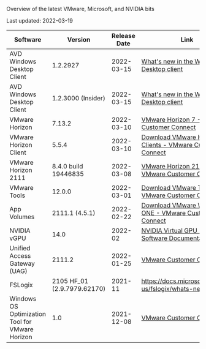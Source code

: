 Overview of the latest VMware, Microsoft, and NVIDIA bits

Last updated: 2022-03-19

| **Software** | **Version** | **Release Date** | **Link** |
| --- | --- | --- | --- |
| AVD Windows Desktop Client | 1.2.2927 | 2022-03-15 | [What's new in the Windows Desktop client](https://docs.microsoft.com/en-us/windows-server/remote/remote-desktop-services/clients/windowsdesktop-whatsnew) |
| AVD Windows Desktop Client | 1.2.3000 (Insider) | 2022-03-15 | [What's new in the Windows Desktop client](https://docs.microsoft.com/en-us/windows-server/remote/remote-desktop-services/clients/windowsdesktop-whatsnew) |
| VMware Horizon | 7.13.2 | 2022-03-10 | [VMware Horizon 7 - VMware Customer Connect](https://customerconnect.vmware.com/downloads/info/slug/desktop_end_user_computing/vmware_horizon/7_13) |
| VMware Horizon Client | 5.5.4 | 2022-03-10 | [Download VMware Horizon Clients - VMware Customer Connect](https://customerconnect.vmware.com/downloads/details?downloadGroup=CART23FQ1_WIN_554&productId=863&rPId=86113) |
| VMware Horizon 2111 | 8.4.0 build 19446835 | 2022-03-08 | [VMware Horizon 2111 - VMware Customer Connect](https://customerconnect.vmware.com/downloads/details?downloadGroup=HZ-2111-STD&productId=1227&rPId=85179) |
| VMware Tools | 12.0.0 | 2022-03-01 | [Download VMware Tools - VMware Customer Connect](https://customerconnect.vmware.com/en/downloads/info/slug/datacenter_cloud_infrastructure/vmware_tools/12_x) |
| App Volumes | 2111.1 (4.5.1) | 2022-02-22 | [Download VMware Workspace ONE - VMware Customer Connect](https://customerconnect.vmware.com/en/downloads/details?downloadGroup=AV-451-SUB&productId=734) |
| NVIDIA vGPU | 14.0 | 2022-02 | [NVIDIA Virtual GPU (vGPU) Software Documentation](https://docs.nvidia.com/grid/index.html) |
| Unified Access Gateway (UAG) | 2111.2 | 2022-01-25 | [VMware Customer Connect](https://customerconnect.vmware.com/en/downloads/details?downloadGroup=UAG-21112&productId=1229&rPId=83412) |
| FSLogix | 2105 HF\_01 (2.9.7979.62170) | 2021-11 | https://docs.microsoft.com/en-us/fslogix/whats-new |
| Windows OS Optimization Tool for VMware Horizon | 1.0 | 2021-12-08 | [VMware Customer Connect](https://customerconnect.vmware.com/en/downloads/details?downloadGroup=CART_OSOT_1_0&productId=1235&rPId=79991) |

